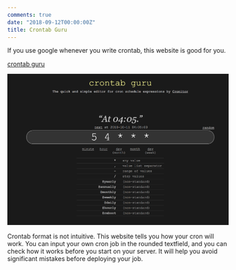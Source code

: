 ```yaml
---
comments: true
date: "2018-09-12T00:00:00Z"
title: Crontab Guru
---
```


If you use google whenever you write crontab, this website is good for you.

[crontab guru](https://crontab.guru/)

![crontab guru screenshot](/assets/image/crontabguru.png)

Crontab format is not intuitive. This website tells you how your cron will work.
You can input your own cron job in the rounded textfield, and you can check how it works before you start on your server.
It will help you avoid significant mistakes before deploying your job.
